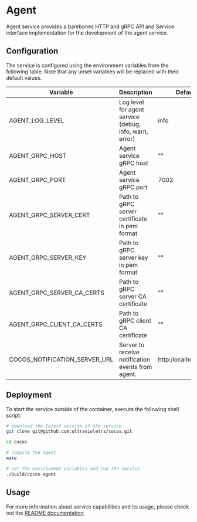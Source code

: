 # Agent

Agent service provides a barebones HTTP and gRPC API and Service interface implementation for the development of the agent service.

## Configuration

The service is configured using the environment variables from the following table. Note that any unset variables will be replaced with their default values.

| Variable                      | Description                                            | Default                        |
| ----------------------------- | ------------------------------------------------------ | ------------------------------ |
| AGENT_LOG_LEVEL               | Log level for agent service (debug, info, warn, error) | info                           |
| AGENT_GRPC_HOST               | Agent service gRPC host                                | ""                             |
| AGENT_GRPC_PORT               | Agent service gRPC port                                | 7002                           |
| AGENT_GRPC_SERVER_CERT        | Path to gRPC server certificate in pem format          | ""                             |
| AGENT_GRPC_SERVER_KEY         | Path to gRPC server key in pem format                  | ""                             |
| AGENT_GRPC_SERVER_CA_CERTS    | Path to gRPC server CA certificate                     | ""                             |
| AGENT_GRPC_CLIENT_CA_CERTS    | Path to gRPC client CA certificate                     | ""                             |
| COCOS_NOTIFICATION_SERVER_URL | Server to receive notification events from agent.      | http:/localhost:9000           |


## Deployment

To start the service outside of the container, execute the following shell script:

```bash
# download the latest version of the service
git clone git@github.com:ultravioletrs/cocos.git

cd cocos

# compile the agent
make

# set the environment variables and run the service
./build/cocos-agent
```

## Usage

For more information about service capabilities and its usage, please check out the [README documentation](../README.md).
